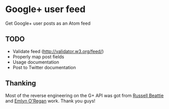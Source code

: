 # Google+ user feed

Get Google+ user posts as an Atom feed

## TODO

- Validate feed (http://validator.w3.org/feed/)
- Properly map post fields
- Usage documentation
- Post to Twitter documentation

## Thanking

Most of the reverse engineering on the G+ API was got from [Russell Beattie](https://github.com/russellbeattie/plusfeed) and [Emlyn O'Regan](http://point7.wordpress.com/2011/07/10/rudimentary-googleplus-api/) work. Thank you guys!
